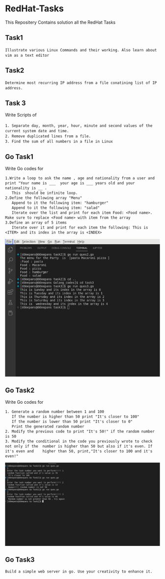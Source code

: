 
# RedHat-Tasks

This Repositery Contains solution  all the RedHat Tasks

## Task1

`Illustrate various Linux Commands and their working. Also learn about vim as a text editor`

## Task2

`Determine most recurring IP address from a file conatining list of IP address.`

## Task 3
Write Scripts of <br><br>
`1. Separate day, month, year, hour, minute and second values of the current system date and time.`<br>
`2. Remove duplicated lines from a file.`<br> 
`3. Find the sum of all numbers in a file in Linux`

## Go Task1
Write Go codes for

```
1.Write a loop to ask the name , age and nationality from a user and print "Your name is ___  your age is ___ years old and your nationality is __ .
   This  should be infinite loop.
2.Define the following array "Menu"
   Append to it the following item: "hamburger"
   Append to it the following item: "salad"
   Iterate over the list and print for each item Food: <Food name>. Make sure to replace <Food name> with item from the array
3.Define an array of 5 items
   Iterate over it and print for each item the following: This is <ITEM> and its index in the array is <INDEX>
```

![Output 4](https://github.com/Deepanshu276/RedHat-Tasks/blob/master/task4/output%204.png "Output 4")

## Go Task2
Write Go codes for 
```
1. Generate a random number between 1 and 100
   If the number is higher than 50 print "It's closer to 100"
   If the number is lower than 50 print "It's closer to 0"
   Print the generated random number
2. Modify the previous code to print "It's 50!" if the random number is 50
3. Modify the conditional in the code you previously wrote to check not only if the  number is higher than 50 but also if it's even. If it's even and    higher than 50, print,"It's closer to 100 and it's even!"
```
![output](https://github.com/Deepanshu276/RedHat-Tasks/blob/master/goTask2/output.png "output")

## Go Task3
```
Build a simple web server in go. Use your creativity to enhance it.

```
